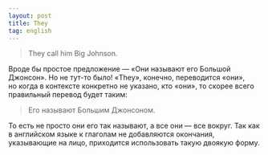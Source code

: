 ```yaml
---
layout: post
title: They
tag: english
---
```

> They call him Big Johnson.

Вроде бы простое предложение — «Они называют его Большой Джонсон». Но не тут-то было! «They», конечно, переводится «они», но когда в контексте конкретно не указано, кто «они», то скорее всего правильный перевод будет таким:

> Его называют Большим Джонсоном.

То есть не просто они его так называют, а все они — все вокруг. Так как в английском языке к глаголам не добавляются окончания, указывающие на лицо, приходится использовать такую двоякую форму.
